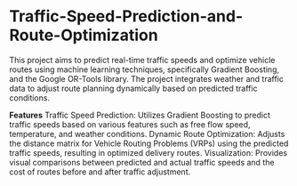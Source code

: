 # Traffic-Speed-Prediction-and-Route-Optimization
This project aims to predict real-time traffic speeds and optimize vehicle routes using machine learning techniques, specifically Gradient Boosting, and the Google OR-Tools library. The project integrates weather and traffic data to adjust route planning dynamically based on predicted traffic conditions.

**Features**
Traffic Speed Prediction: Utilizes Gradient Boosting to predict traffic speeds based on various features such as free flow speed, temperature, and weather conditions.
Dynamic Route Optimization: Adjusts the distance matrix for Vehicle Routing Problems (VRPs) using the predicted traffic speeds, resulting in optimized delivery routes.
Visualization: Provides visual comparisons between predicted and actual traffic speeds and the cost of routes before and after traffic adjustment.
